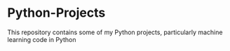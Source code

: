 # Python-Projects
This repository contains some of my Python projects, particularly machine learning code in Python
